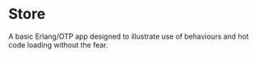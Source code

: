 # Store

A basic Erlang/OTP app designed to illustrate use of
behaviours and hot code loading without the fear.

